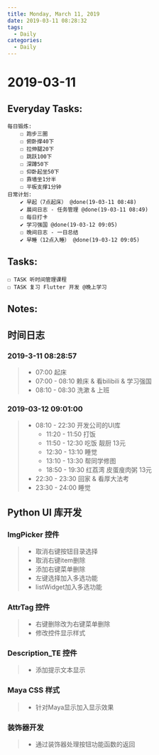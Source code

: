 ```yaml
---
title: Monday, March 11, 2019
date: 2019-03-11 08:28:32
tags:
  - Daily
categories:
  - Daily
---
```


#  2019-03-11

<!-- more -->

## Everyday Tasks:
    每日锻炼:
        ☐ 跑步三圈
        ☐ 俯卧撑40下
        ☐ 拉伸腿20下
        ☐ 跳跃100下
        ☐ 深蹲50下
        ☐ 仰卧起坐50下
        ☐ 靠墙坐1分半
        ☐ 平板支撑1分钟
    日常计划:
        ✔ 早起（7点起床） @done(19-03-11 08:48)
        ✔ 晨间日志 - 任务管理 @done(19-03-11 08:49)
        ☐ 每日打卡
        ✔ 学习强国 @done(19-03-12 09:05)
        ☐ 晚间日志 - 一日总结
        ✔ 早睡（12点入睡） @done(19-03-12 09:05)

## Tasks:
    ☐ TASK 听时间管理课程
    ☐ TASK 复习 Flutter 开发 @晚上学习

## Notes:
## 时间日志
### 2019-3-11 08:28:57
> - 07:00 起床
> - 07:00 - 08:10 赖床 & 看bilibili & 学习强国
> - 08:10 - 08:30 洗漱 & 上班
### 2019-03-12 09:01:00
> - 08:10 - 22:30 开发公司的UI库
>   - 11:20 - 11:50 打饭
>   - 11:50 - 12:30 吃饭 靓厨 13元
>   - 12:30 - 13:10 睡觉 
>   - 13:10 - 13:30 帮同学修图 
>   - 18:50 - 19:30 红荔湾 皮蛋廋肉粥 13元
> - 22:30 - 23:30 回家 & 看厚大法考
> - 23:30 - 24:00 睡觉


## Python UI 库开发
### ImgPicker 控件
> + 取消右键按钮目录选择
> + 取消右键item删除
> + 添加右键菜单删除
> + 左键选择加入多选功能
> + listWidget加入多选功能

### AttrTag 控件
> + 右键删除改为右键菜单删除
> + 修改控件显示样式
> 
### Description_TE 控件
> + 添加提示文本显示

### Maya CSS 样式
> + 针对Maya显示加入显示效果

### 装饰器开发
> + 通过装饰器处理按钮功能函数的返回
